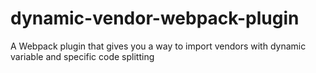 # dynamic-vendor-webpack-plugin
A Webpack plugin that gives you a way to import vendors with dynamic variable and specific code splitting

